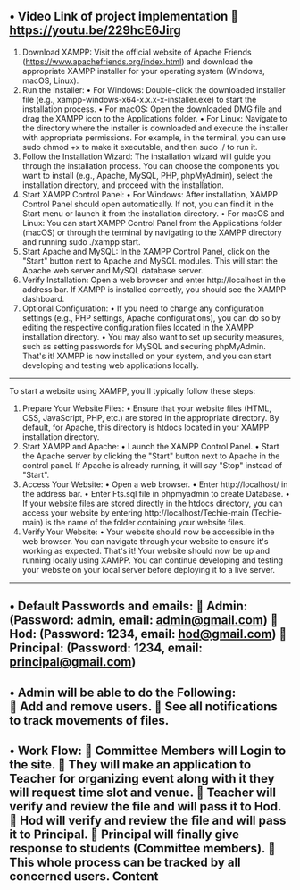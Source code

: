 •	Video Link of project implementation
 https://youtu.be/229hcE6Jirg
------------------------------------------------------------------------------------------------------
1.	Download XAMPP: Visit the official website of Apache Friends (https://www.apachefriends.org/index.html) and download the appropriate XAMPP installer for your operating system (Windows, macOS, Linux).
2.	Run the Installer:
•	For Windows: Double-click the downloaded installer file (e.g., xampp-windows-x64-x.x.x-x-installer.exe) to start the installation process.
•	For macOS: Open the downloaded DMG file and drag the XAMPP icon to the Applications folder.
•	For Linux: Navigate to the directory where the installer is downloaded and execute the installer with appropriate permissions. For example, in the terminal, you can use sudo chmod +x <installer-filename> to make it executable, and then sudo ./<installer-filename> to run it.
3.	Follow the Installation Wizard: The installation wizard will guide you through the installation process. You can choose the components you want to install (e.g., Apache, MySQL, PHP, phpMyAdmin), select the installation directory, and proceed with the installation.
4.	Start XAMPP Control Panel:
•	For Windows: After installation, XAMPP Control Panel should open automatically. If not, you can find it in the Start menu or launch it from the installation directory.
•	For macOS and Linux: You can start XAMPP Control Panel from the Applications folder (macOS) or through the terminal by navigating to the XAMPP directory and running sudo ./xampp start.
5.	Start Apache and MySQL: In the XAMPP Control Panel, click on the "Start" button next to Apache and MySQL modules. This will start the Apache web server and MySQL database server.
6.	Verify Installation: Open a web browser and enter http://localhost in the address bar. If XAMPP is installed correctly, you should see the XAMPP dashboard.
7.	Optional Configuration:
•	If you need to change any configuration settings (e.g., PHP settings, Apache configurations), you can do so by editing the respective configuration files located in the XAMPP installation directory.
•	You may also want to set up security measures, such as setting passwords for MySQL and securing phpMyAdmin.
That's it! XAMPP is now installed on your system, and you can start developing and testing web applications locally.
------------------------------------------------------------------------------------------------------------------------------

To start a website using XAMPP, you'll typically follow these steps:
1.	Prepare Your Website Files:
•	Ensure that your website files (HTML, CSS, JavaScript, PHP, etc.) are stored in the appropriate directory. By default, for Apache, this directory is htdocs located in your XAMPP installation directory.
2.	Start XAMPP and Apache:
•	Launch the XAMPP Control Panel.
•	Start the Apache server by clicking the "Start" button next to Apache in the control panel. If Apache is already running, it will say "Stop" instead of "Start".
3.	Access Your Website:
•	Open a web browser.
•	Enter http://localhost/ in the address bar.
•	Enter Fts.sql file in phpmyadmin to create Database.
•	If your website files are stored directly in the htdocs directory, you can access your website by entering http://localhost/Techie-main (Techie-main) is the name of the folder containing your website files.
4.	Verify Your Website:
•	Your website should now be accessible in the web browser. You can navigate through your website to ensure it's working as expected.
That's it! Your website should now be up and running locally using XAMPP. You can continue developing and testing your website on your local server before deploying it to a live server.
---------------------------------------------------------------------------------------------------------------


•	Default Passwords and emails:
	Admin: (Password: admin, email: admin@gmail.com)
	Hod: (Password: 1234, email: hod@gmail.com)
	Principal: (Password: 1234, email: principal@gmail.com)
------------------------------------------------------------

•	Admin will be able to do the Following:  
	Add and remove users.
	See all notifications to track movements of files.
--------------------------------------------------------------------------------------------

•	Work Flow: 
	Committee Members will Login to the site.
	They will make an application to Teacher for organizing event along with it they will request time slot and venue.
	Teacher will verify and review the file and will pass it to Hod.
	Hod will verify and review the file and will pass it to Principal.
	Principal will finally give response to students (Committee members).
	This whole process can be tracked by all concerned users.
Content
------------------------------------------------------------------------------------------------------

